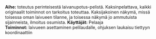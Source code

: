 **Aihe:** toteutus perinteisestä laivanupotus-pelistä. 
Kaksinpelattava, kaikki originaalit toiminnot on tarkoitus toteuttaa. Kaksijakoinen näkymä, missä toisessa oman laivueen tilanne, ja toisessa näkymä jo ammutuista sijainneista, ilmoitus osumista. 
**Käyttäjät:** Pelaaja  
**Toiminnot:** laivueen asettaminen pelilaudalle, ohjuksen laukaisu tiettyyn koordinaattiin
